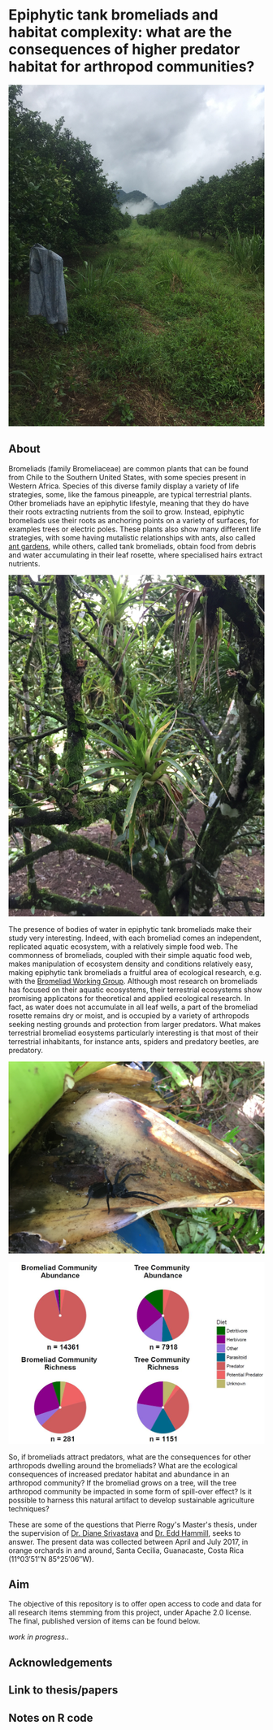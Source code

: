 # Epiphytic tank bromeliads and habitat complexity: what are the consequences of higher predator habitat for arthropod communities?

![picfield](picfield.JPG)

## About
Bromeliads (family Bromeliaceae) are common plants that can be found from Chile to the Southern United States, with some species present 
in Western Africa. Species of this diverse family display a variety of life strategies, some, like the famous pineapple, are typical terrestrial plants. Other bromeliads have an epiphytic lifestyle, meaning that they do have their roots extracting nutrients from the soil to grow. Instead, epiphytic bromeliads use their roots as anchoring points on a variety of surfaces, for examples trees or electric poles. These plants also show many different life strategies, with some having mutalistic relationships with ants, also called [ant gardens](http://www.antwiki.org/wiki/Ant_gardens), while others, called tank bromeliads, obtain food from debris and water accumulating in their leaf rosette, where specialised hairs extract nutrients. 

![Some epiphytic tank bromeliads growing on an orange tree](picbrom.JPG)

The presence of bodies of water in epiphytic tank bromeliads make their study very interesting. Indeed, with each bromeliad comes an independent, replicated  aquatic ecosystem, with a relatively simple food web. The commonness of bromeliads, coupled with their simple aquatic food web, makes manipulation of ecosystem density and conditions relatively easy, making epiphytic tank bromeliads a fruitful area of ecological research, e.g. with the [Bromeliad Working Group](http://www.zoology.ubc.ca/~srivast/bwg/). Although most research on bromeliads has focused on their aquatic ecosystems, their terrestrial ecosystems show promising applicatons for theoretical and applied ecological research. In fact, as water does not accumulate in all leaf wells, a part of the bromeliad rosette remains dry or moist, and is occupied by a variety of arthropods seeking nesting grounds and protection from larger predators. What makes terrestrial bromeliad eosystems particularly interesting is that most of their terrestrial inhabitants, for instance ants, spiders and predatory beetles, are predatory.

![A large spider found mooring in an epiphytic tank bromeliad](picspider.JPG)

![Diet and abundance distributions of arthropods in an epiphytic tank bromeliads vs. its support tree](dietplot.JPG)

So, if bromeliads attract predators, what are the consequences for other arthropods dwelling around the bromeliads? What are the ecological consequences of increased predator habitat and abundance in an arthropod community?
If the bromeliad grows on a tree, will the tree arthropod community be impacted in some form of spill-over effect? Is it possible to harness this natural artifact to develop sustainable agriculture techniques?

These are some of the questions that Pierre Rogy's Master's thesis, under the supervision of [Dr. Diane Srivastava](http://www.zoology.ubc.ca/~srivast/) and [Dr. Edd Hammill](https://www.eddhammill.com/), seeks to answer. The present data was collected between April and July 2017, in orange orchards in and around, Santa Cecilia, Guanacaste, Costa Rica (11°03′51″N 85°25′06″W).

## Aim
The objective of this repository is to offer open access to code and data for all research items stemming from this project, under Apache 2.0 license. The final, published version of items can be found below. 

*work in progress..*

## Acknowledgements

## Link to thesis/papers

## Notes on R code
